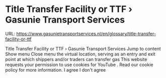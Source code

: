 # Title Transfer Facility or TTF › Gasunie Transport Services

URL: https://www.gasunietransportservices.nl/en/glossary/title-transfer-facility-or-ttf

Title Transfer Facility or TTF › Gasunie Transport Services
Jump to content
Show menu
Close menu
the virtual location, serving as an entry and
exit point
at which shippers and/or traders can transfer
gas
This website requests your permission to use cookies for
YouTube
. Read our
cookie policy
for more information.
I agree
I don't agree